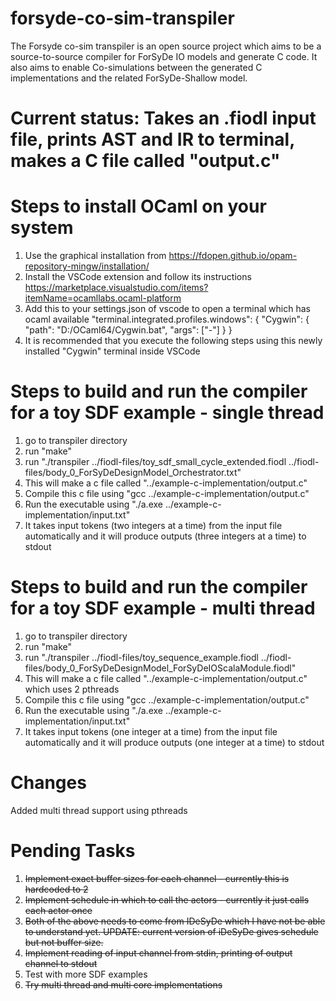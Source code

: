 # forsyde-co-sim-transpiler
The Forsyde co-sim transpiler is an open source project which aims to be a source-to-source compiler for ForSyDe IO models and generate C code. It also aims to enable Co-simulations between the generated C implementations and the related ForSyDe-Shallow model. 

# Current status: Takes an .fiodl input file, prints AST and IR to terminal, makes a C file called "output.c"

# Steps to install OCaml on your system
1. Use the graphical installation from https://fdopen.github.io/opam-repository-mingw/installation/ 
2. Install the VSCode extension and follow its instructions https://marketplace.visualstudio.com/items?itemName=ocamllabs.ocaml-platform
3. Add this to your settings.json of vscode to open a terminal which has ocaml available
 "terminal.integrated.profiles.windows": {
        "Cygwin": {
        "path": "D:/OCaml64/Cygwin.bat",
        "args": ["-"]
        }
    } 
4. It is recommended that you execute the following steps using this newly installed "Cygwin" terminal inside VSCode


# Steps to build and run the compiler for a toy SDF example - single thread
1. go to transpiler directory
2. run "make"
3. run "./transpiler ../fiodl-files/toy_sdf_small_cycle_extended.fiodl ../fiodl-files/body_0_ForSyDeDesignModel_Orchestrator.txt"
4. This will make a c file called "../example-c-implementation/output.c"
5. Compile this c file using "gcc ../example-c-implementation/output.c"
6. Run the executable using "./a.exe ../example-c-implementation/input.txt"
7. It takes input tokens (two integers at a time) from the input file automatically and it will produce outputs (three integers at a time) to stdout

# Steps to build and run the compiler for a toy SDF example - multi thread
1. go to transpiler directory
2. run "make"
3. run "./transpiler ../fiodl-files/toy_sequence_example.fiodl ../fiodl-files/body_0_ForSyDeDesignModel_ForSyDeIOScalaModule.fiodl"
4. This will make a c file called "../example-c-implementation/output.c" which uses 2 pthreads
5. Compile this c file using "gcc ../example-c-implementation/output.c"
6. Run the executable using "./a.exe ../example-c-implementation/input.txt"
7. It takes input tokens (one integer at a time) from the input file automatically and it will produce outputs (one integer at a time) to stdout


# Changes
Added multi thread support using pthreads

# Pending Tasks
1. ~~Implement exact buffer sizes for each channel - currently this is hardcoded to 2~~
2. ~~Implement schedule in which to call the actors - currently it just calls each actor once~~
3. ~~Both of the above needs to come from IDeSyDe which I have not be able to understand yet. UPDATE: current version of iDeSyDe gives schedule but not buffer size.~~
4. ~~Implement reading of input channel from stdin, printing of output channel to stdout~~
5. Test with more SDF examples
6. ~~Try multi thread and multi core implementations~~
